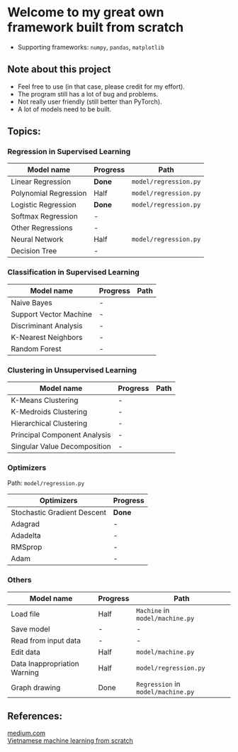 # Welcome to my great own framework built from scratch
- Supporting frameworks: `numpy`, `pandas`, `matplotlib`

## Note about this project

- Feel free to use (in that case, please credit for my effort).
- The program still has a lot of bug and problems.
- Not really user friendly (still better than PyTorch).
- A lot of models need to be built.

## Topics:

### Regression in Supervised Learning

| Model name              | Progress | Path             |
|-------------------------|----------|------------------|
| Linear Regression       | **Done** | `model/regression.py`
| Polynomial Regression   | Half     | `model/regression.py`
| Logistic Regression     | **Done** | `model/regression.py`
| Softmax Regression      | -        |
| Other Regressions       | -        |
| Neural Network          | Half     | `model/regression.py`
| Decision Tree           | -        |

### Classification in Supervised Learning

| Model name              | Progress | Path             |
|-------------------------|----------|------------------|
| Naive Bayes             | -        |
| Support Vector Machine  | -        |
| Discriminant Analysis   | -        |
| K-Nearest Neighbors     | -        |
| Random Forest           | -        |

### Clustering in Unsupervised Learning

| Model name                   | Progress | Path             |
|------------------------------|----------|------------------|
| K-Means Clustering           | -        |
| K-Medroids Clustering        | -        |
| Hierarchical Clustering      | -        |
| Principal Component Analysis | -        |
| Singular Value Decomposition | -        |

### Optimizers

Path: `model/regression.py`

| Optimizers                  | Progress |
|-----------------------------|----------|
| Stochastic Gradient Descent | **Done** |
| Adagrad                     | -        |
| Adadelta                    | -        |
| RMSprop                     | -        |
| Adam                        | -        |

### Others

| Model name                    | Progress | Path             |
|-------------------------------|----------|------------------|
| Load file                     | Half     | `Machine` in `model/machine.py`
| Save model                    | -        | -
| Read from input data          | -        | -
| Edit data                     | Half     | `model/machine.py`
| Data Inappropriation Warning  | Half     | `model/regression.py`
| Graph drawing                 | Done     | `Regression` in `model/machine.py`

## References:
[medium.com](https://medium.com/analytics-vidhya/this-blog-post-aims-at-explaining-the-behavior-of-different-algorithms-for-optimizing-gradient-46159a97a8c1)
<br>
[Vietnamese machine learning from scratch](https://machinelearningcoban.com/)
